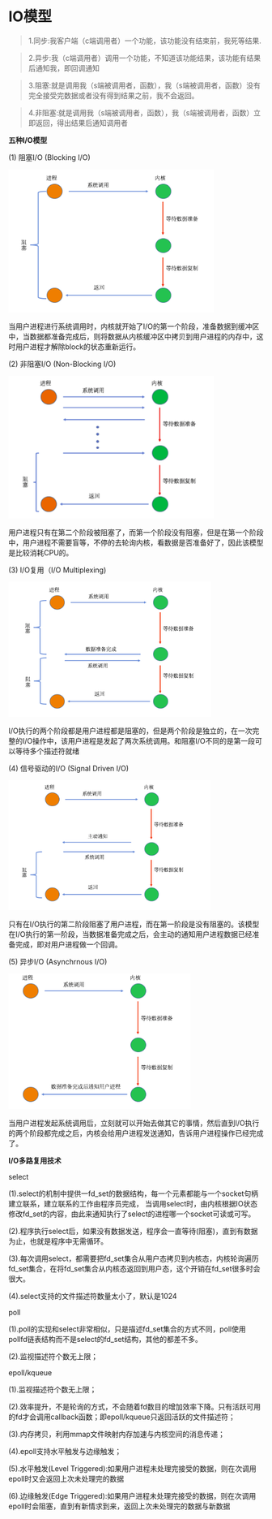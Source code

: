 # IO模型

>1.同步:我客户端（c端调用者）一个功能，该功能没有结束前，我死等结果.

>2.异步:我（c端调用者）调用一个功能，不知道该功能结果，该功能有结果后通知我，即回调通知

>3.阻塞:就是调用我（s端被调用者，函数），我（s端被调用者，函数）没有完全接受完数据或者没有得到结果之前，我不会返回。

>4.非阻塞:就是调用我（s端被调用者，函数），我（s端被调用者，函数）立即返回，得出结果后通知调用者

**五种I/O模型**

(1) 阻塞I/O (Blocking I/O)

![](./img/2.png)

当用户进程进行系统调用时，内核就开始了I/O的第一个阶段，准备数据到缓冲区中，当数据都准备完成后，则将数据从内核缓冲区中拷贝到用户进程的内存中，这时用户进程才解除block的状态重新运行。

(2) 非阻塞I/O (Non-Blocking I/O)

![](./img/3.png)

用户进程只有在第二个阶段被阻塞了，而第一个阶段没有阻塞，但是在第一个阶段中，用户进程不需要盲等，不停的去轮询内核，看数据是否准备好了，因此该模型是比较消耗CPU的。

(3) I/O复用（I/O Multiplexing)

![](./img/4.png)

I/O执行的两个阶段都是用户进程都是阻塞的，但是两个阶段是独立的，在一次完整的I/O操作中，该用户进程是发起了两次系统调用。和阻塞I/O不同的是第一段可以等待多个描述符就绪

(4) 信号驱动的I/O (Signal Driven I/O)

![](./img/5.png)

只有在I/O执行的第二阶段阻塞了用户进程，而在第一阶段是没有阻塞的。该模型在I/O执行的第一阶段，当数据准备完成之后，会主动的通知用户进程数据已经准备完成，即对用户进程做一个回调。

(5) 异步I/O (Asynchrnous I/O)

![](./img/6.png)

当用户进程发起系统调用后，立刻就可以开始去做其它的事情，然后直到I/O执行的两个阶段都完成之后，内核会给用户进程发送通知，告诉用户进程操作已经完成了。

**I/O多路复用技术**

select

(1).select的机制中提供一fd_set的数据结构，每一个元素都能与一个socket句柄建立联系，建立联系的工作由程序员完成， 当调用select时，由内核根据IO状态修改fd_set的内容，由此来通知执行了select的进程哪一个socket可读或可写。

(2).程序执行select后，如果没有数据发送，程序会一直等待(阻塞)，直到有数据为止，也就是程序中无需循环。

(3).每次调用select，都需要把fd_set集合从用户态拷贝到内核态，内核轮询遍历fd_set集合，在将fd_set集合从内核态返回到用户态，这个开销在fd_set很多时会很大。

(4).select支持的文件描述符数量太小了，默认是1024

poll

(1).poll的实现和select非常相似，只是描述fd_set集合的方式不同，poll使用pollfd链表结构而不是select的fd_set结构，其他的都差不多。

(2).监视描述符个数无上限；

epoll/kqueue

(1).监视描述符个数无上限；

(2).效率提升，不是轮询的方式，不会随着fd数目的增加效率下降。只有活跃可用的fd才会调用callback函数；即epoll/kqueue只返回活跃的文件描述符；

(3).内存拷贝，利用mmap文件映射内存加速与内核空间的消息传递；

(4).epoll支持水平触发与边缘触发；

(5).水平触发(Level Triggered):如果用户进程未处理完接受的数据，则在次调用epoll时又会返回上次未处理完的数据

(6).边缘触发(Edge Triggered):如果用户进程未处理完接受的数据，则在次调用epoll时会阻塞，直到有新情求到来，返回上次未处理完的数据与新数据
